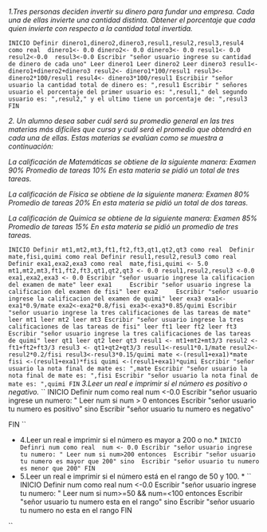 *1.Tres personas deciden invertir su dinero para fundar una empresa. Cada una de ellas invierte una cantidad distinta. Obtener el porcentaje que cada quien invierte con respecto a la cantidad total invertida.*

``
INICIO
  Definir dinero1,dinero2,dinero3,resul1,resul2,resul3,resul4 como real 
     dinero1<- 0.0
     dinero2<- 0.0
     dinero3<- 0.0
     resul1<- 0.0 
     resul2<-0.0 
     resul3<-0.0
  Escribir "señor usuario ingrese su cantidad de dinero de cada uno"
     Leer dinero1
     Leer dinero2
     Leer dinero3
     resul1<- dinero1+dinero2+dinero3
     resul2<- dinero1*100/resul1
     resul3<- dinero2*100/resul1
     resul4<- dinero3*100/resul1
  Escribiir "señor usuario la cantidad total de dinero es: ",resul1
  Escribir " señores usuario el porcentaje del primer usuario es: ",resul1," del segundo usuario es: ",resul2," y el ultimo tiene un porcentaje de: ",resul3
FIN
``

*2. Un alumno desea saber cuál será su promedio general en las tres materias más difíciles que cursa y cuál será el promedio que obtendrá en cada una de ellas. Estas materias se evalúan como se muestra a continuación:*

*La calificación de Matemáticas se obtiene de la siguiente manera: Examen 90% Promedio de tareas 10% En esta materia se pidió un total de tres tareas.*

*La calificación de Física se obtiene de la siguiente manera: Examen 80% Promedio de tareas 20% En esta materia se pidió un total de dos tareas.*

*La calificación de Química se obtiene de la siguiente manera: Examen 85% Promedio de tareas 15% En esta materia se pidió un promedio de tres tareas.*

``
INICIO
  Definir mt1,mt2,mt3,ft1,ft2,ft3,qt1,qt2,qt3 como real 
  Definir mate,fisi,quimi como real
  Definir resul1,resul2,resul3 como real 
  Definir exa1,exa2,exa3 como real 
    mate,fisi,quimi <- 5.0
    mt1,mt2,mt3,ft1,ft2,ft3,qt1,qt2,qt3 <- 0.0
    resul1,resul2,resul3 <-0.0
    exa1,exa2,exa3 <- 0.0
  Escribir "señor usuario ingrese la calificacion del examen de mate"
  leer exa1    
  Escribir "señor usuario ingrese la calificacion del examen de fisi"
  leer exa2    
  Escribir "señor usuario ingrese la calificacion del examen de quimi"
  leer exa3
    exa1<-exa1*0.9/mate
    exa2<-exa2*0.8/fisi
    exa3<-exa3*0.85/quimi
  Escribir "señor usuario ingrese la tres calificaciones de las tareas de mate"
  leer mt1
  leer mt2
  leer mt3
  Escribir "señor usuario ingrese la tres calificaciones de las tareas de fisi"
  leer ft1
  leer ft2
  leer ft3
  Escribir "señor usuario ingrese la tres calificaciones de las tareas de quimi"
  leer qt1
  leer qt2
  leer qt3
     resul1 <- mt1+mt2+mt3/3
     resul2 <- ft1+ft2+ft3/3
     resul3 <- qt1+qt2+qt3/3
     resul1<-resul1*0.1/mate
     resul2<-resul2*0.2/fisi
     resul3<-resul3*0.15/quimi
     mate <-(resul1+exa1)*mate
     fisi <-(resul1+exa1)*fisi
     quimi <-(resul1+exa1)*quimi
  Escribir "señor usuario la nota final de mate es: ",mate
  Escribir "señor usuario la nota final de mate es: ",fisi
  Escribir "señor usuario la nota final de mate es: ",quimi
FIN
``
*3.Leer un real e imprimir si el número es positivo o negativo.*
``
INICIO
  Definir num como real 
    num <-0.0
  Escribir "señor usuario ingrese un numero: "
  Leer num
  si num > 0 entonces
    Escribir "señor usuario tu numero es positivo"
  sino 
    Escribir "señor usuario tu numero es negativo"

FIN
``
* 4.Leer un real e imprimir si el número es mayor a 200 o no.*
``
INICIO
  Definri num como real 
    num <- 0.0
  Escribir "señor usuario ingrese tu numero: "
    Leer num
  si num>200 entonces 
    Escribir "señor usuario tu numero es mayor que 200"
  sino 
    Escribir "señor usuario tu numero es menor que 200"
FIN
``
* 5.Leer un real e imprimir si el número está en el rango de 50 y 100. *
``
INICIO
  Definir num como real
   num <-0.0
  Escribir "señor usuario ingrese tu numero: "
   Leer num
  si num>=50 && num=<100 entonces
    Escribir "señor usuario tu numero esta en el rango"
  sino
    Escribir "señor usuario tu numero no esta en el rango 
FIN

``
